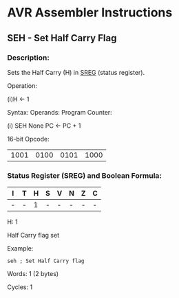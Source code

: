 AVR Assembler Instructions
==========================

SEH - Set Half Carry Flag
-------------------------

### <a href="" id="N191F3"></a> Description:

Sets the Half Carry (H) in <a href="avrassembler.wb_nomenclature.html#avrassembler.Status_Register" class="xref" title="SREG : Status register">SREG</a> (status register).

Operation:

(i)H ← 1

Syntax: Operands: Program Counter:

(i) SEH None PC ← PC + 1

16-bit Opcode:

|      |      |      |      |
|------|------|------|------|
| 1001 | 0100 | 0101 | 1000 |

### <a href="" id="N1922A"></a> Status Register (SREG) and Boolean Formula:

| I   | T   | H   | S   | V   | N   | Z   | C   |
|-----|-----|-----|-----|-----|-----|-----|-----|
| -   | -   | 1   | -   | -   | -   | -   | -   |

H: 1

Half Carry flag set

Example:

``` programlisting
seh ; Set Half Carry flag
```

Words: 1 (2 bytes)

Cycles: 1
